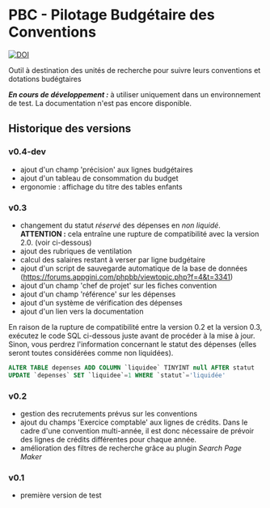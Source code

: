 # PBC - Pilotage Budgétaire des Conventions

[![DOI](https://www.zenodo.org/badge/172482280.svg)](https://www.zenodo.org/badge/latestdoi/172482280)

Outil à destination des unités de recherche pour suivre leurs conventions et dotations budégtaires

**_En cours de développement :_** à utiliser uniquement dans un environnement de test. La documentation n'est pas encore disponible.

## Historique des versions

### v0.4-dev

- ajout d'un champ 'précision' aux lignes budgétaires
- ajout d'un tableau de consommation du budget
- ergonomie : affichage du titre des tables enfants

### v0.3

- changement du statut *réservé* des dépenses en *non liquidé*. **ATTENTION :** cela entraîne une rupture de compatibilité avec la version 2.0. (voir ci-dessous)
- ajout des rubriques de ventilation
- calcul des salaires restant à verser par ligne budgétaire
- ajout d'un script de sauvegarde automatique de la base de données (https://forums.appgini.com/phpbb/viewtopic.php?f=4&t=3341)
- ajout d'un champ 'chef de projet' sur les fiches convention
- ajout d'un champ 'référence' sur les dépenses
- ajout d'un système de vérification des dépenses
- ajout d'un lien vers la documentation

En raison de la rupture de compatibilité entre la version 0.2 et la version 0.3, exécutez le code SQL ci-dessous juste avant de procéder à la mise à jour. Sinon, vous perdrez l'information concernant le statut des dépenses (elles seront toutes considérées comme non liquidées).

```sql
ALTER TABLE depenses ADD COLUMN `liquidee` TINYINT null AFTER statut
UPDATE `depenses` SET `liquidee`=1 WHERE `statut`='liquidée'
```

### v0.2

- gestion des recrutements prévus sur les conventions
- ajout du champs 'Exercice comptable' aux lignes de crédits. Dans le cadre d'une
  convention multi-année, il est donc nécessaire de prévoir des lignes de crédits
  différentes pour chaque année.
- amélioration des filtres de recherche grâce au plugin *Search Page Maker*

### v0.1

- première version de test
